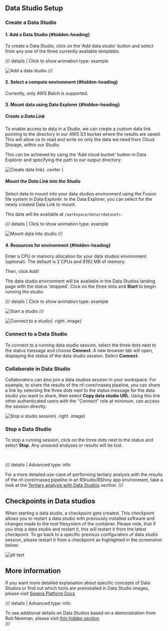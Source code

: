 ## Data Studio Setup

### Create a Data Studio

#### 1. Add a Data Studio {#hidden-heading}

To create a Data Studio, click on the 'Add data studio' button and select from any one of the three currently available templates.


/// details | Click to show animation
    type: example

![Add a data studio](assets/create-data-studio.gif)
///

#### 2. Select a compute environment {#hidden-heading}

Currently, only AWS Batch is supported.

#### 3. Mount data using Data Explorer {#hidden-heading}
##### Create a Data Link
To enable access to data in a Studio, we can create a custom data link pointing to the directory in our AWS S3 bucket where the results are saved. This will allow us to read and write on only the data we need from Cloud Storage, within our Studio.

This can be achieved by using the 'Add cloud bucket' button in Data Explorer and specifying the path to our output directory:

![Create data link](assets/create-a-data-link.png){ .center }

##### Mount the Data Link into the Studio
Select data to mount into your data studios environment using the Fusion file system in Data Explorer. In the Data Explorer, you can select for the newly created Data Link to mount.

This data will be available at `/workspace/data/<dataset>`.


/// details | Click to show animation
    type: example

![Mount data into studio](assets/mount-data-into-studio.gif)
///

#### 4. Resources for environment {#hidden-heading}

Enter a CPU or memory allocation for your data studios environment (optional). The default is 2 CPUs and 8192 MB of memory.

Then, click Add!

The data studio environment will be available in the Data Studios landing page with the status 'stopped'. Click on the three dots and **Start** to begin running the studio.


/// details | Click to show animation
    type: example

![Start a studio](assets/start-studio.gif)
///


![Connect to a studio](assets/connect-to-studio.png){ .right .image}

### Connect to a Data Studio

To connect to a running data studio session, select the three dots next to the status message and choose **Connect**. A new browser tab will open, displaying the status of the data studio session. Select **Connect**.
<br>
<div style="clear: both;"></div>

### Collaborate in Data Studio

Collaborators can also join a data studios session in your workspace. For example, to share the results of the nf-core/rnaseq pipeline, you can share a link by selecting the three dots next to the status message for the data studio you want to share, then select **Copy data studio URL**. Using this link other authenticated users with the "Connect" role at minimum, can access the session directly.
<div style="clear: both;"></div>

![Stop a studio session](assets/stop-a-studio.png){ .right .image}
### Stop a Data Studio

To stop a running session, click on the three dots next to the status and select **Stop**. Any unsaved analyses or results will be lost.<br>
<div style="clear: both;"></div>

<br>



/// details | Advanced
    type: info    

For a more detailed use-case of performing tertiary analysis with the results of the nf-core/rnaseq pipeline in an RStudio/RShiny app environment, take a look at the [Tertiary analysis with Data Studios](./011_tertiary_analysis_data_studios.md) section.
///

## Checkpoints in Data studios

When starting a data studio, a checkpoint gets created. This checkpoint allows you to restart a data studio with previously installed software and changes made to the root filesystem of the container. Please note, that if you stop a data studio and restart it, this will restart it from the latest checkpoint. To go back to a specific previous configuration of data studio session, please restart it from a checkpoint as highlighted in the screenshot below:

![alt text](assets/data-studio-checkpoints.png)

## More information

If you want more detailed explanation about specific concepts of Data Studios or find out which tools are preinstalled in Data Studio images, please visit [Seqera Platform Docs](https://docs.seqera.io/platform/23.4.0/data/data-studios)

/// details | Advanced
    type: info    

To see additional details on Data Studios based on a demonstration from Rob Newman, please visit [this hidden section](./013_data_studios_deep_dive.md).  
///

